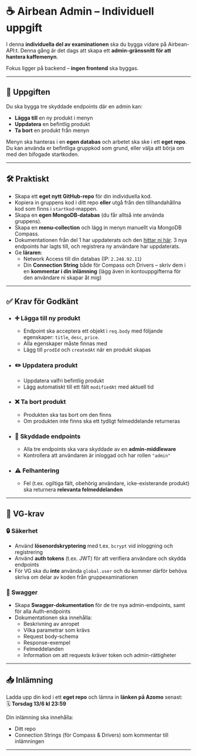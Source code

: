 # ☕ Airbean Admin – Individuell uppgift

I denna **individuella del av examinationen** ska du bygga vidare på Airbean-API:t. Denna gång är det dags att skapa ett **admin-gränssnitt för att hantera kaffemenyn**.

Fokus ligger på backend – **ingen frontend** ska byggas.

---

## 🧩 Uppgiften

Du ska bygga tre skyddade endpoints där en admin kan:

- **Lägga till** en ny produkt i menyn
- **Uppdatera** en befintlig produkt
- **Ta bort** en produkt från menyn

Menyn ska hanteras i en **egen databas** och arbetet ska ske i ett **eget repo**. Du kan använda er befintliga gruppkod som grund, eller välja att börja om med den bifogade startkoden.

---

## 🛠️ Praktiskt

- Skapa ett **eget nytt GitHub-repo** för din individuella kod.
- Kopiera in gruppens kod i ditt repo **eller** utgå från den tillhandahållna kod som finns i `startkod`-mappen.
- Skapa en **egen MongoDB-databas** (du får alltså inte använda gruppens).
- Skapa en **menu-collection** och lägg in menyn manuellt via MongoDB Compass.
- Dokumentationen från del 1 har uppdaterats och den [hittar ni här](https://gist.github.com/Santosnr6/82cb658f21006799767cea1f1f90fd53). 3 nya endpoints har lagts till, och registrera ny användare har uppdaterats.
- Ge **läraren**:
  - Network Access till din databas (IP: `2.248.92.11`)
  - Din **Connection String** både för Compass och Drivers – skriv dem i en **kommentar i din inlämning** (lägg även in kontouppgifterna för den användare ni skapar åt mig)

---

## ✅ Krav för Godkänt

- ### ➕ Lägga till ny produkt
  - Endpoint ska acceptera ett objekt i `req.body` med följande egenskaper: `title`, `desc`, `price`.
  - Alla egenskaper måste finnas med
  - Lägg till `prodId` och `createdAt` när en produkt skapas

- ### ✏️ Uppdatera produkt
  - Uppdatera valfri befintlig produkt
  - Lägg automatiskt till ett fält `modifiedAt` med aktuell tid

- ### ❌ Ta bort produkt
  - Produkten ska tas bort om den finns
  - Om produkten inte finns ska ett tydligt felmeddelande returneras

- ### 🔐 Skyddade endpoints
  - Alla tre endpoints ska vara skyddade av en **admin-middleware**
  - Kontrollera att användaren är inloggad och har rollen `"admin"`

- ### ⚠️ Felhantering
  - Fel (t.ex. ogiltiga fält, obehörig användare, icke-existerande produkt) ska returnera **relevanta felmeddelanden**

---

## 🌟 VG-krav

### 🔒 Säkerhet

- Använd **lösenordskryptering** med t.ex. `bcrypt` vid inloggning och registrering
- Använd **auth tokens** (t.ex. JWT) för att verifiera användare och skydda endpoints
- För VG ska du **inte** använda `global.user` och du kommer därför behöva skriva om delar av koden från gruppexaminationen

### 📘 Swagger

- Skapa **Swagger-dokumentation** för de tre nya admin-endpoints, samt för alla Auth-endpoints
- Dokumentationen ska innehålla:
  - Beskrivning av anropet
  - Vilka parametrar som krävs
  - Request body-schema
  - Response-exempel
  - Felmeddelanden
  - Information om att requests kräver token och admin-rättigheter

---

## 📥 Inlämning

Ladda upp din kod i ett **eget repo** och lämna in **länken på Azomo** senast:  
🗓️ **Torsdag 13/6 kl 23:59**

Din inlämning ska innehålla:

- Ditt repo
- Connection Strings (för Compass & Drivers) som kommentar till inlämningen

---
